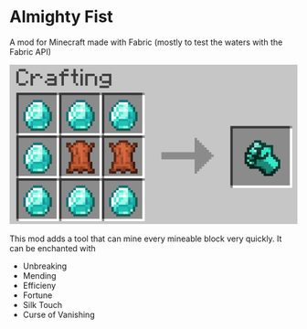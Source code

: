 # Almighty Fist

A mod for Minecraft made with Fabric (mostly to test the waters with the Fabric API)

![Almighty Fist](./src/main/resources/assets/almighty-fist/crafting.png)

This mod adds a tool that can mine every mineable block very quickly. It can be enchanted with
- Unbreaking
- Mending
- Efficieny
- Fortune
- Silk Touch
- Curse of Vanishing
